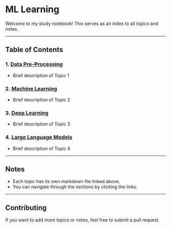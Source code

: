 # ML Learning

Welcome to my study notebook! This serves as an index to all topics and notes.

---

## Table of Contents

### 1. [Data Pre-Processing](DataPreProcessing.md)
- Brief description of Topic 1
### 2. [Machine Learning](3_ML.md)

- Brief description of Topic 2

### 3. [Deep Learning](DeepLearning.md)

- Brief description of Topic 3

### 4. [Large Language Models](LLM.md)

- Brief description of Topic 4

---

## Notes

- Each topic has its own markdown file linked above.
- You can navigate through the sections by clicking the links.

---

## Contributing

If you want to add more topics or notes, feel free to submit a pull request.
